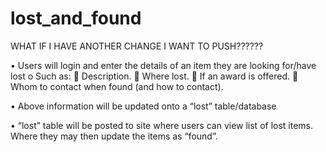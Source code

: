 # lost_and_found

WHAT IF I HAVE ANOTHER CHANGE I WANT TO PUSH??????

•	Users will login and enter the details of an item they are looking for/have lost
o	Such as:
	Description.
	Where lost.
	If an award is offered.
	Whom to contact when found (and how to contact).

•	Above information will be updated onto a “lost” table/database

•	“lost” table will be posted to site where users can view list of lost items.  Where they may then update the items as “found”.
